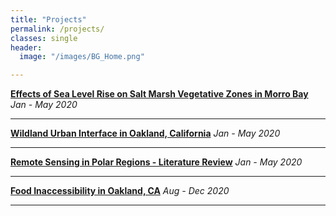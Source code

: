```yaml
---
title: "Projects"
permalink: /projects/
classes: single
header:
  image: "/images/BG_Home.png"

---
```

**[Effects of Sea Level Rise on Salt Marsh Vegetative Zones in Morro Bay](/projects/project_saltmarsh)** *Jan - May 2020*
<img src="{{ site.url }}{{ site.baseurl }}/images/main.PNG" alt="">


---
**[Wildland Urban Interface in Oakland, California](/projects/project_wildland-urban-interface)** *Jan - May 2020*


---
**[Remote Sensing in Polar Regions - Literature Review](/projects/project_remote-sensing-in-polar-regions)** *Jan - May 2020*


---
**[Food Inaccessibility in Oakland, CA](/projects/project_food-inaccessibility.md)** *Aug - Dec 2020*
<img src="{{ site.url }}{{ site.baseurl }}/images/project_foodinaccessibility/main.PNG" alt="">


---
